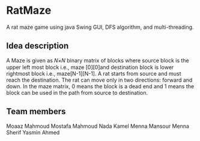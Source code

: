 # RatMaze

A rat maze game using java Swing GUI, DFS algorithm, and multi-threading.

## Idea description

A Maze is given as 𝑁×𝑁 binary matrix of blocks where source block is the upper left most block 
i.e., maze [0][0]and destination block is lower rightmost block i.e., maze[N-1][N-1]. 
A rat starts from source and must reach the destination.
The rat can move only in two directions: forward and down. 
In the maze matrix, 0 means the block is a dead end and 1 means the block can be used in the path from source to destination.

## Team members

Moaaz Mahmoud
Mostafa Mahmoud
Nada Kamel
Menna Mansour
Menna Sherif
Yasmin Ahmed


